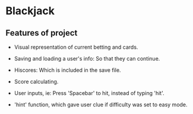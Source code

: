 # Blackjack

## Features of project

- Visual representation of current betting and cards.

- Saving and loading a user's info: So that they can continue.

- Hiscores: Which is included in the save file.

- Score calculating.

- User inputs, ie: Press 'Spacebar' to hit, instead of typing 'hit'.

- 'hint' function, which gave user clue if difficulty was set to easy mode.
